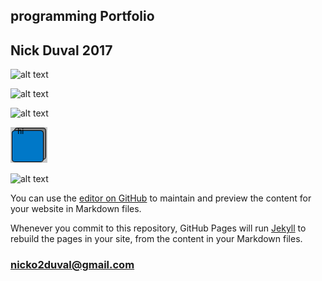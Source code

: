 ## programming Portfolio
## Nick Duval 2017
 
![alt text](https://github.com/NickDuval/programmingPortfolio/calculator.png)

![alt text](https://github.com/NickDuval/programmingPortfolio/test1.png)

![alt text](https://github.com/NickDuval/programmingPortfolio/test2.png)

![alt text](https://github.com/NickDuval/programmingPortfolio/blob/master/button.png)

![alt text](https://github.com/NickDuval/programmingPortfolio/helloWorld.png)

You can use the [editor on GitHub](https://github.com/NickDuval/programmingPortfolio/edit/master/README.md) to maintain and preview the content for your website in Markdown files.

Whenever you commit to this repository, GitHub Pages will run [Jekyll](https://jekyllrb.com/) to rebuild the pages in your site, from the content in your Markdown files.

### nicko2duval@gmail.com

